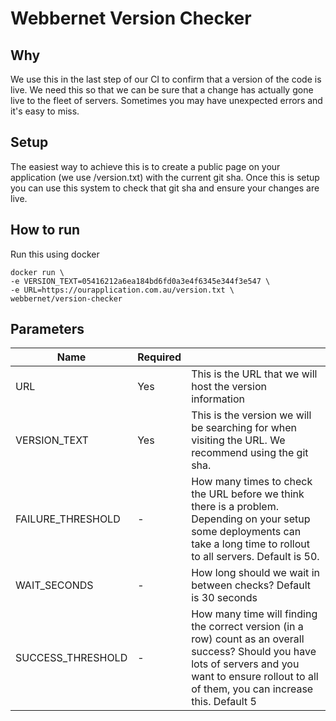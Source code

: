 # Webbernet Version Checker

## Why
We use this in the last step of our CI to confirm that a version of the code is live. We need this so that we can be sure that a change has actually gone live to the fleet of servers. Sometimes you may have unexpected errors and it's easy to miss. 

## Setup 
The easiest way to achieve this is to create a public page on your application (we use /version.txt) with the current git sha. Once this is setup you can use this system to check that git sha and ensure your changes are live. 

## How to run
Run this using docker

```
docker run \ 
-e VERSION_TEXT=05416212a6ea184bd6fd0a3e4f6345e344f3e547 \
-e URL=https://ourapplication.com.au/version.txt \
webbernet/version-checker
```

## Parameters

| Name | Required | |
| ------------- |-------------| -----|
| URL  | Yes | This is the URL that we will host the version information |
| VERSION_TEXT | Yes | This is the version we will be searching for when visiting the URL. We recommend using the git sha. |
| FAILURE_THRESHOLD | - |  How many times to check the URL before we think there is a problem. Depending on your setup some deployments can take a long time to rollout to all servers. Default is 50. |
| WAIT_SECONDS | - | How long should we wait in between checks? Default is 30 seconds |
| SUCCESS_THRESHOLD | - | How many time will finding the correct version (in a row) count as an overall success? Should you have lots of servers and you want to ensure rollout to all of them, you can increase this. Default 5 |
